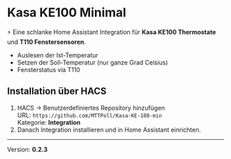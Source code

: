 # Kasa KE100 Minimal

⚡ Eine schlanke Home Assistant Integration für **Kasa KE100 Thermostate** und **T110 Fenstersensoren**.  
- Auslesen der Ist-Temperatur  
- Setzen der Soll-Temperatur (nur ganze Grad Celsius)  
- Fensterstatus via T110  

## Installation über HACS
1. HACS → Benutzerdefiniertes Repository hinzufügen  
   URL: `https://github.com/MTTPoll/Kasa-KE-100-min`  
   Kategorie: **Integration**  
2. Danach Integration installieren und in Home Assistant einrichten.

---
Version: **0.2.3**

